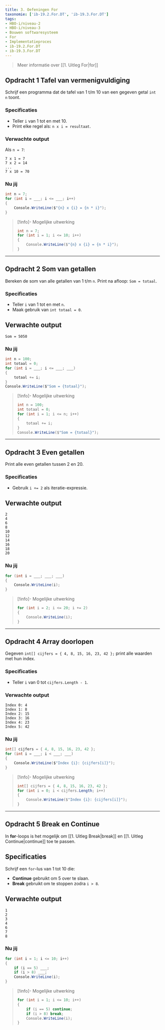 ```yaml
---
title: 3. Oefeningen For
taxonomie: ['ib-19.2.For.DT', 'ib-19.3.For.DT']
tags:
- HBO-i/niveau-2
- HBO-i/niveau-3
- Bouwen softwaresysteem
- For
- Implementatieproces
- ib-19.2.For.DT
- ib-19.3.For.DT
---
```


> Meer informatie over [[1. Uitleg For|for]]

## Opdracht 1 Tafel van vermenigvuldiging  
Schrijf een programma dat de tafel van 1 t/m 10 van een gegeven getal `int n` toont.

### Specificaties
- Teller `i` van 1 tot en met 10.  
- Print elke regel als: `n x i = resultaat`.

### Verwachte output
Als `n = 7`:
```
7 x 1 = 7
7 x 2 = 14
...
7 x 10 = 70
```

### Nu jij
```csharp
int n = 7;
for (int i = ___; i <= ___; i++)
{
    Console.WriteLine($"{n} x {i} = {n * i}");
}
```

> [!info]- Mogelijke uitwerking
> ```csharp
> int n = 7;
> for (int i = 1; i <= 10; i++)
> {
>     Console.WriteLine($"{n} x {i} = {n * i}");
> }
> ```

---

## Opdracht 2 Som van getallen
Bereken de som van alle getallen van 1 t/m `n`. Print na afloop: `Som = totaal`.

### Specificaties
- Teller `i` van 1 tot en met `n`.
- Maak gebruik van `int totaal = 0`.

## Verwachte output
```
Som = 5050
```

### Nu jij
```csharp
int n = 100;
int totaal = 0;
for (int i = ___; i <= ___; ___)
{
    totaal += i;
}
Console.WriteLine($"Som = {totaal}");
```

> [!info]- Mogelijke uitwerking
> ```csharp
> int n = 100;
> int totaal = 0;
> for (int i = 1; i <= n; i++)
> {
>     totaal += i;
> }
> Console.WriteLine($"Som = {totaal}");
> ```

---

## Opdracht 3 Even getallen
Print alle even getallen tussen 2 en 20.

### Specificaties
- Gebruik `i += 2` als iteratie-expressie.

## Verwachte output
```
2
4
6
8
10
12
14
16
18
20
```

### Nu jij
```csharp
for (int i = ___; ___; ___)
{
    Console.WriteLine(i);
}
```

> [!info]- Mogelijke uitwerking
> ```csharp
> for (int i = 2; i <= 20; i += 2)
> {
>     Console.WriteLine(i);
> }
> ```

---

## Opdracht 4 Array doorlopen
Gegeven `int[] cijfers = { 4, 8, 15, 16, 23, 42 };` print alle waarden met hun index.

### Specificaties
- Teller `i` van 0 tot `cijfers.Length - 1`.


### Verwachte output
```
Index 0: 4
Index 1: 8
Index 2: 15
Index 3: 16
Index 4: 23
Index 5: 42
```

### Nu jij
```csharp
int[] cijfers = { 4, 8, 15, 16, 23, 42 };
for (int i = ___; i < ___; ___)
{
    Console.WriteLine($"Index {i}: {cijfers[i]}");
}
```

> [!info]- Mogelijke uitwerking
> ```csharp
> int[] cijfers = { 4, 8, 15, 16, 23, 42 };
> for (int i = 0; i < cijfers.Length; i++)
> {
>     Console.WriteLine($"Index {i}: {cijfers[i]}");
> }
> ```

---

## Opdracht 5 Break en Continue
In **for**-loops is het mogelijk om [[1. Uitleg Break|break]] en [[1. Uitleg Continue|continue]] toe te passen.

## Specificaties
Schrijf een `for`-lus van 1 tot 10 die:

- **Continue** gebruikt om 5 over te slaan.
- **Break** gebruikt om te stoppen zodra `i > 8`.

## Verwachte output
```
1
2
3
4
6
7
8
```

### Nu jij
```csharp
for (int i = 1; i <= 10; i++)
{
    if (i == 5) ___;
    if (i > 8) ___;
    Console.WriteLine(i);
}
```

> [!info]- Mogelijke uitwerking
> ```csharp
> for (int i = 1; i <= 10; i++)
> {
>     if (i == 5) continue;
>     if (i > 8) break;
>     Console.WriteLine(i);
> }
> ```
